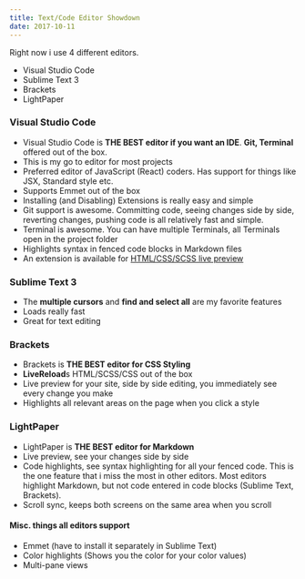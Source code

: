 ```yaml
---
title: Text/Code Editor Showdown
date: 2017-10-11
---
```


Right now i use 4 different editors.

- Visual Studio Code
- Sublime Text 3
- Brackets
- LightPaper

### Visual Studio Code
- Visual Studio Code is **THE BEST editor if you want an IDE**. **Git, Terminal** offered out of the box.
- This is my go to editor for most projects
- Preferred editor of JavaScript (React) coders. Has support for things like JSX, Standard style etc.
- Supports Emmet out of the box
- Installing (and Disabling) Extensions is really easy and simple
- Git support is awesome. Committing code, seeing changes side by side, reverting changes, pushing code is all relatively fast and simple.
- Terminal is awesome. You can have multiple Terminals, all Terminals open in the project folder
- Highlights syntax in fenced code blocks in Markdown files
- An extension is available for [HTML/CSS/SCSS live preview](https://marketplace.visualstudio.com/items?itemName=ritwickdey.LiveServer)

### Sublime Text 3
- The **multiple cursors** and **find and select all** are my favorite features
- Loads really fast
- Great for text editing

### Brackets
- Brackets is **THE BEST editor for CSS Styling**
- **LiveReload**s HTML/SCSS/CSS out of the box
- Live preview for your site, side by side editing, you immediately see every change you make
- Highlights all relevant areas on the page when you click a style

### LightPaper
- LightPaper is **THE BEST editor for Markdown**
- Live preview, see your changes side by side
- Code highlights, see syntax highlighting for all your fenced code. This is the one feature that i miss the most in other editors. Most editors highlight Markdown, but not code entered in code blocks (Sublime Text, Brackets).
- Scroll sync, keeps both screens on the same area when you scroll


#### Misc. things all editors support
- Emmet (have to install it separately in Sublime Text)
- Color highlights (Shows you the color for your color values)
- Multi-pane views
